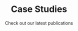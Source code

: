 ---
title: Case Studies
page_title: Articles about Vector Search
description: Articles about vector search and similarity larning related topics. Latest updates on Qdrant vector search engine.
section_title: Check out our latest publications
subtitle: Check out our latest publications
---